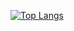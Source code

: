 
[![Top Langs](https://github-readme-stats.vercel.app/api/top-langs/?username=leopnt&langs_count=9&hide=GLSL&exclude_repo=pong_sf&hide_border=true&layout=compact)](https://github.com/leopnt/github-readme-stats)
